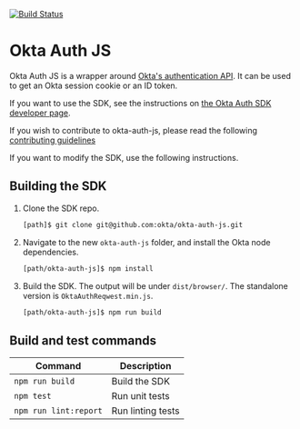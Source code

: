 [![Build Status](https://travis-ci.org/okta/okta-auth-js.svg?branch=master)](https://travis-ci.org/okta/okta-auth-js)

# Okta Auth JS

Okta Auth JS is a wrapper around [Okta's authentication API](http://developer.okta.com/docs/api/resources/authn.html). It can be used to get an Okta session cookie or an ID token.

If you want to use the SDK, see the instructions on [the Okta Auth SDK developer page](http://developer.okta.com/docs/guides/okta_auth_sdk.html).

If you wish to contribute to okta-auth-js, please read the following [contributing guidelines](./CONTRIBUTING.md)

If you want to modify the SDK, use the following instructions.

## Building the SDK

1. Clone the SDK repo.

    ```bash
    [path]$ git clone git@github.com:okta/okta-auth-js.git
    ```

2. Navigate to the new `okta-auth-js` folder, and install the Okta node dependencies.

    ```bash
    [path/okta-auth-js]$ npm install
    ```

3. Build the SDK. The output will be under `dist/browser/`. The standalone version is `OktaAuthReqwest.min.js`.

    ```bash
    [path/okta-auth-js]$ npm run build
    ```

## Build and test commands

| Command | Description |
| --- | --- |
| `npm run build` | Build the SDK |
| `npm test` | Run unit tests |
| `npm run lint:report` | Run linting tests |
